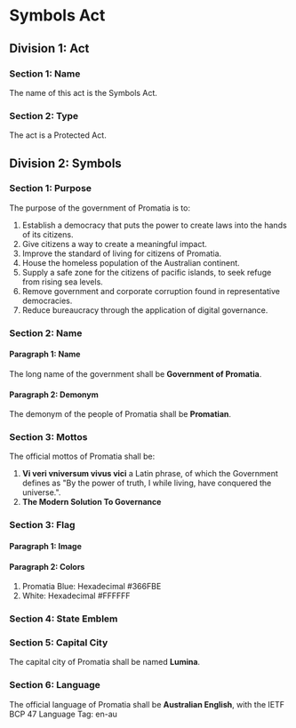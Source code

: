 # Symbols Act

## Division 1: Act

### Section 1: Name

The name of this act is the Symbols Act.

### Section 2: Type

The act is a Protected Act.

## Division 2: Symbols

### Section 1: Purpose

The purpose of the government of Promatia is to:

1. Establish a democracy that puts the power to create laws into the hands of its citizens.
2. Give citizens a way to create a meaningful impact.
3. Improve the standard of living for citizens of Promatia.
4. House the homeless population of the Australian continent.
5. Supply a safe zone for the citizens of pacific islands, to seek refuge from rising sea levels.
6. Remove government and corporate corruption found in representative democracies.
7. Reduce bureaucracy through the application of digital governance.

### Section 2: Name

#### Paragraph 1: Name

The long name of the government shall be **Government of Promatia**.

#### Paragraph 2: Demonym

The demonym of the people of Promatia shall be **Promatian**.

### Section 3: Mottos

The official mottos of Promatia shall be:

1. **Vi veri vniversum vivus vici** a Latin phrase, of which the Government defines as "By the power of truth, I while living, have conquered the universe.".
2. **The Modern Solution To Governance**

### Section 3: Flag

#### Paragraph 1: Image

#### Paragraph 2: Colors

1. Promatia Blue: Hexadecimal #366FBE
2. White: Hexadecimal #FFFFFF

### Section 4: State Emblem

### Section 5: Capital City

The capital city of Promatia shall be named **Lumina**.

### Section 6: Language

The official language of Promatia shall be **Australian English**, with the IETF BCP 47 Language Tag: en-au
